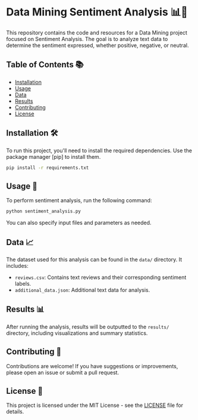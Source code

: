 # Data Mining Sentiment Analysis 📊💬

This repository contains the code and resources for a Data Mining project focused on Sentiment Analysis. The goal is to analyze text data to determine the sentiment expressed, whether positive, negative, or neutral.

## Table of Contents 📚
- [Installation](#installation)
- [Usage](#usage)
- [Data](#data)
- [Results](#results)
- [Contributing](#contributing)
- [License](#license)

## Installation 🛠️

To run this project, you'll need to install the required dependencies. Use the package manager [pip] to install them.

```bash
pip install -r requirements.txt
```

## Usage 🚀

To perform sentiment analysis, run the following command:

```bash
python sentiment_analysis.py
```

You can also specify input files and parameters as needed.

## Data 📈

The dataset used for this analysis can be found in the `data/` directory. It includes:

- `reviews.csv`: Contains text reviews and their corresponding sentiment labels.
- `additional_data.json`: Additional text data for analysis.

## Results 📊

After running the analysis, results will be outputted to the `results/` directory, including visualizations and summary statistics.

## Contributing 🤝

Contributions are welcome! If you have suggestions or improvements, please open an issue or submit a pull request.

## License 📄

This project is licensed under the MIT License - see the [LICENSE](LICENSE) file for details.
